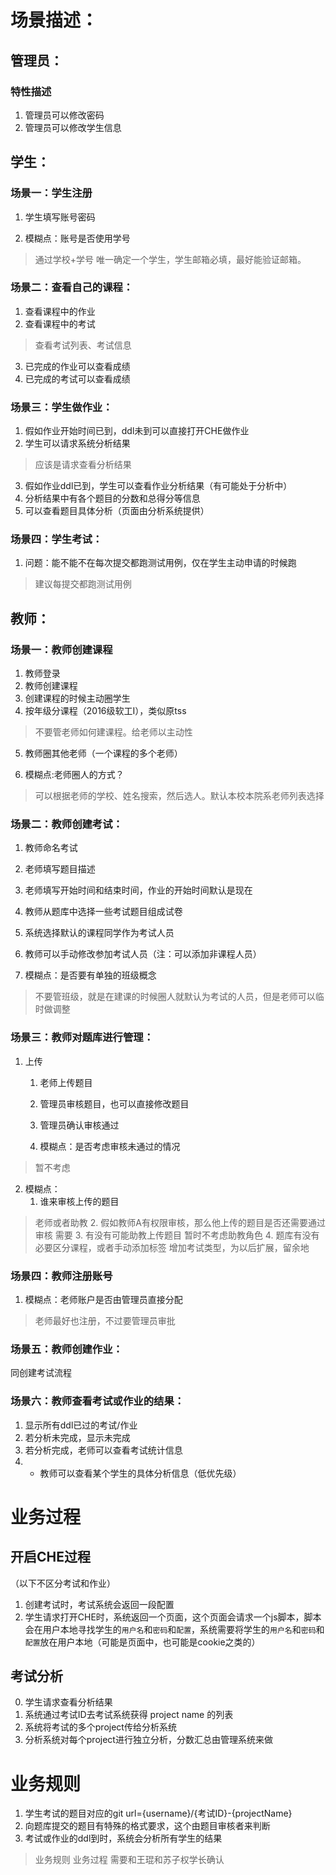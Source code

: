 # 场景描述：

## 管理员：

### 特性描述

1. 管理员可以修改密码
2. 管理员可以修改学生信息




## 学生：

### 场景一：学生注册

1. 学生填写账号密码

2. 模糊点：账号是否使用学号
> 通过学校+学号 唯一确定一个学生，学生邮箱必填，最好能验证邮箱。

### 场景二：查看自己的课程：

1. 查看课程中的作业
2. 查看课程中的考试
> 查看考试列表、考试信息
3. 已完成的作业可以查看成绩
4. 已完成的考试可以查看成绩

### 场景三：学生做作业：
1. 假如作业开始时间已到，ddl未到可以直接打开CHE做作业
2. 学生可以请求系统分析结果
> 应该是请求查看分析结果
3. 假如作业ddl已到，学生可以查看作业分析结果（有可能处于分析中）
4. 分析结果中有各个题目的分数和总得分等信息
5. 可以查看题目具体分析（页面由分析系统提供）


### 场景四：学生考试：
1. 问题：能不能不在每次提交都跑测试用例，仅在学生主动申请的时候跑
> 建议每提交都跑测试用例




## 教师：

### 场景一：教师创建课程

1. 教师登录
2. 教师创建课程
3. 创建课程的时候主动圈学生
4. 按年级分课程（2016级软工I），类似原tss
>  不要管老师如何建课程。给老师以主动性
5. 教师圈其他老师（一个课程的多个老师）  


999. 模糊点:老师圈人的方式？
>  可以根据老师的学校、姓名搜索，然后选人。默认本校本院系老师列表选择


### 场景二：教师创建考试：

1. 教师命名考试
2. 老师填写题目描述
3. 老师填写开始时间和结束时间，作业的开始时间默认是现在
4. 教师从题库中选择一些考试题目组成试卷
5. 系统选择默认的课程同学作为考试人员
6. 教师可以手动修改参加考试人员（注：可以添加非课程人员）

7. 模糊点：是否要有单独的班级概念
>  不要管班级，就是在建课的时候圈人就默认为考试的人员，但是老师可以临时做调整

### 场景三：教师对题库进行管理：

1. 上传
    1. 老师上传题目
    2. 管理员审核题目，也可以直接修改题目
    3. 管理员确认审核通过

    4. 模糊点：是否考虑审核未通过的情况 
>   暂不考虑

2. 模糊点：
    1. 谁来审核上传的题目 
>   老师或者助教
    2. 假如教师A有权限审核，那么他上传的题目是否还需要通过审核 
>   需要
    3. 有没有可能助教上传题目
>   暂时不考虑助教角色
    4. 题库有没有必要区分课程，或者手动添加标签
>   增加考试类型，为以后扩展，留余地

### 场景四：教师注册账号

1. 模糊点：老师账户是否由管理员直接分配
>  老师最好也注册，不过要管理员审批

### 场景五：教师创建作业：

同创建考试流程


### 场景六：教师查看考试或作业的结果：

1. 显示所有ddl已过的考试/作业 
2. 若分析未完成，显示未完成
3. 若分析完成，老师可以查看考试统计信息
4. * 教师可以查看某个学生的具体分析信息（低优先级）








# 业务过程

## 开启CHE过程

（以下不区分考试和作业）

1. 创建考试时，考试系统会返回一段配置
2. 学生请求打开CHE时，系统返回一个页面，这个页面会请求一个js脚本，脚本会在用户本地寻找学生的`用户名`和`密码`和`配置`，系统需要将学生的`用户名`和`密码`和`配置`放在用户本地（可能是页面中，也可能是cookie之类的）


## 考试分析

0. 学生请求查看分析结果
1. 系统通过考试ID去考试系统获得 project name 的列表
2. 系统将考试的多个project传给分析系统
3. 分析系统对每个project进行独立分析，分数汇总由管理系统来做





# 业务规则

1. 学生考试的题目对应的git url={username}/{考试ID}-{projectName}
2. 向题库提交的题目有特殊的格式要求，这个由题目审核者来判断
3. 考试或作业的ddl到时，系统会分析所有学生的结果

> 业务规则 业务过程 需要和王琨和苏子权学长确认